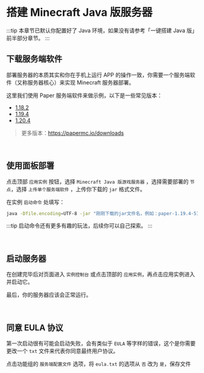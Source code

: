 # 搭建 Minecraft Java 版服务器

:::tip
本章节已默认你配置好了 Java 环境，如果没有请参考「一键搭建 Java 版」前半部分章节。
:::

## 下载服务端软件

部署服务器的本质其实和你在手机上运行 APP 的操作一致，你需要一个服务端软件（又称服务器核心）来实现 Minecraft 服务器部署。

这里我们使用 Paper 服务端软件来做示例，以下是一些常见版本：

- [1.18.2](https://api.papermc.io/v2/projects/paper/versions/1.18.2/builds/388/downloads/paper-1.18.2-388.jar)
- [1.19.4](https://api.papermc.io/v2/projects/paper/versions/1.19.4/builds/524/downloads/paper-1.19.4-524.jar)
- [1.20.4](https://api.papermc.io/v2/projects/paper/versions/1.20.4/builds/389/downloads/paper-1.20.4-389.jar)

> 更多版本：https://papermc.io/downloads

<br />

## 使用面板部署

点击顶部 `应用实例` 按钮，选择 `Minecraft Java 版游戏服务器` ，选择需要部署的 `节点`，选择 `上传单个服务端软件` ，上传你下载的 `jar` 格式文件。

在实例 `启动命令` 处填写：

```bash
java -Dfile.encoding=UTF-8 -jar "刚刚下载的jar文件名，例如：paper-1.19.4-516.jar"
```

:::tip
启动命令还有更多有趣的玩法，后续你可以自己探索。
:::

<br />

## 启动服务器

在创建完毕后对页面进入 `实例控制台` 或点击顶部的 `应用实例`，再点击应用实例进入并启动它。

最后，你的服务器应该会正常运行。

<br />

## 同意 EULA 协议

第一次启动很有可能会启动失败，会有类似于 `EULA` 等字样的错误，这个是你需要更改一个 `txt` 文件来代表你同意最终用户协议。

点击功能组的 `服务端配置文件` 选项，将 `eula.txt` 的选项从 `否` 改为 `是`，保存文件
